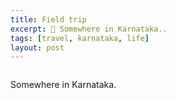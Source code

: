 ```yaml
---
title: Field trip
excerpt: 🦗 Somewhere in Karnataka..
tags: [travel, karnataka, life]
layout: post
---
```




<img src="{{site.base_url}}/assets/media/img/field-pic-1.jpeg" class="img-fluid img-thumbnail" alt="">

Somewhere in Karnataka.